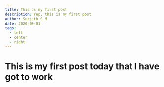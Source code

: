```yaml
---
title: This is my first post
description: Yep, this is my first post
author: Surjith S M
date: 2020-09-01
tags:
  - left
  - center
  - right
---
```

# This is my first post today that I have got to work


